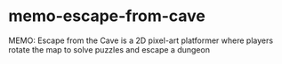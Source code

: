 # memo-escape-from-cave
 MEMO: Escape from the Cave is a 2D pixel-art platformer where players rotate the map to solve puzzles and escape a dungeon
